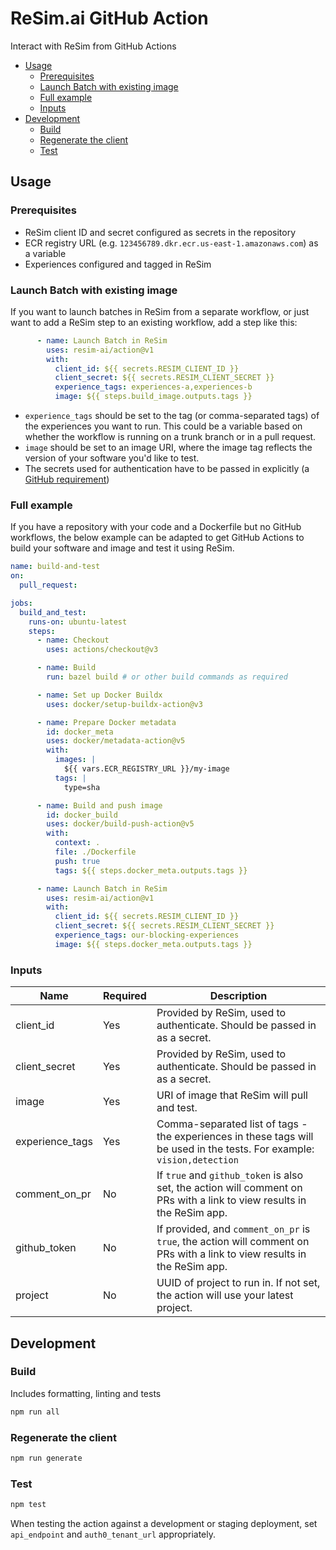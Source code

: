 # ReSim.ai GitHub Action

Interact with ReSim from GitHub Actions

- [Usage](#usage)
  - [Prerequisites](#prerequisites)
  - [Launch Batch with existing image](#launch-batch-with-existing-image)
  - [Full example](#full-example)
  - [Inputs](#inputs)
- [Development](#development)
  - [Build](#build)
  - [Regenerate the client](#regenerate-the-client)
  - [Test](#test)

## Usage

### Prerequisites

- ReSim client ID and secret configured as secrets in the repository
- ECR registry URL (e.g. `123456789.dkr.ecr.us-east-1.amazonaws.com`) as a variable
- Experiences configured and tagged in ReSim

### Launch Batch with existing image

If you want to launch batches in ReSim from a separate workflow, or just want to add a ReSim step to an existing workflow, add a step like this:

```yaml
      - name: Launch Batch in ReSim
        uses: resim-ai/action@v1
        with:          
          client_id: ${{ secrets.RESIM_CLIENT_ID }}
          client_secret: ${{ secrets.RESIM_CLIENT_SECRET }}
          experience_tags: experiences-a,experiences-b
          image: ${{ steps.build_image.outputs.tags }}
```

- `experience_tags` should be set to the tag (or comma-separated tags) of the experiences you want to run. This could be a variable based on whether the workflow is running on a trunk branch or in a pull request.
- `image` should be set to an image URI, where the image tag reflects the version of your software you'd like to test.
- The secrets used for authentication have to be passed in explicitly (a [GitHub requirement](https://docs.github.com/en/actions/security-guides/using-secrets-in-github-actions#using-secrets-in-a-workflow))

### Full example

If you have a repository with your code and a Dockerfile but no GitHub workflows, the below example can be adapted to get GitHub Actions to build your software and image and test it using ReSim. 

```yaml
name: build-and-test
on:
  pull_request:

jobs:
  build_and_test:
    runs-on: ubuntu-latest
    steps:
      - name: Checkout
        uses: actions/checkout@v3

      - name: Build
        run: bazel build # or other build commands as required

      - name: Set up Docker Buildx
        uses: docker/setup-buildx-action@v3

      - name: Prepare Docker metadata
        id: docker_meta
        uses: docker/metadata-action@v5
        with:
          images: |
            ${{ vars.ECR_REGISTRY_URL }}/my-image
          tags: |
            type=sha

      - name: Build and push image
        id: docker_build
        uses: docker/build-push-action@v5
        with:
          context: .
          file: ./Dockerfile
          push: true
          tags: ${{ steps.docker_meta.outputs.tags }}

      - name: Launch Batch in ReSim
        uses: resim-ai/action@v1
        with:          
          client_id: ${{ secrets.RESIM_CLIENT_ID }}
          client_secret: ${{ secrets.RESIM_CLIENT_SECRET }}
          experience_tags: our-blocking-experiences
          image: ${{ steps.docker_meta.outputs.tags }}
```

### Inputs

| Name            | Required | Description                                                                                                              |
| --------------- | -------- | ------------------------------------------------------------------------------------------------------------------------ |
| client_id       | Yes      | Provided by ReSim, used to authenticate. Should be passed in as a secret.                                                |
| client_secret   | Yes      | Provided by ReSim, used to authenticate. Should be passed in as a secret.                                                |
| image           | Yes      | URI of image that ReSim will pull and test.                                                                              |
| experience_tags | Yes      | Comma-separated list of tags - the experiences in these tags will be used in the tests. For example: `vision,detection`  |
| comment_on_pr   | No       | If `true` and `github_token` is also set, the action will comment on PRs with a link to view results in the ReSim app.   |
| github_token    | No       | If provided, and `comment_on_pr` is `true`, the action will comment on PRs with a link to view results in the ReSim app. |
| project         | No       | UUID of project to run in. If not set, the action will use your latest project.                                          |

## Development

### Build

Includes formatting, linting and tests

```sh
npm run all
```

### Regenerate the client

```sh
npm run generate
```

### Test

```sh
npm test
```

When testing the action against a development or staging deployment, set `api_endpoint` and `auth0_tenant_url` appropriately.